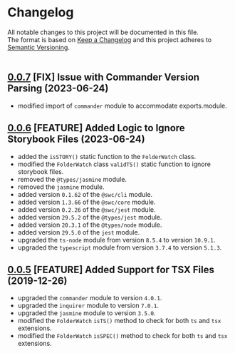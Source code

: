 # Changelog
All notable changes to this project will be documented in this file.<br/>
The format is based on [Keep a Changelog](http://keepachangelog.com/en/1.0.0/)
and this project adheres to [Semantic Versioning](http://semver.org/spec/v2.0.0.html).<br/><br/>

## [0.0.7](https://github.com/joejukan/vue-di-loader/releases/tag/v0.0.7) [FIX] Issue with Commander Version Parsing (2023-06-24)
* modified import of `commander` module to accommodate exports.module.

## [0.0.6](https://github.com/joejukan/vue-di-loader/releases/tag/v0.0.6) [FEATURE] Added Logic to Ignore Storybook Files (2023-06-24)
* added the `isSTORY()` static function to the `FolderWatch` class.
* modified the `FolderWatch` class `validTS()` static function to ignore storybook files.
* removed the `@types/jasmine` module.
* removed the `jasmine` module.
* added version `0.1.62` of the `@swc/cli` module.
* added version `1.3.66` of the `@swc/core` module.
* added version `0.2.26` of the `@swc/jest` module.
* added version `29.5.2` of the `@types/jest` module.
* added version `20.3.1` of the `@types/node` module.
* added version `29.5.0` of the `jest` module.
* upgraded the `ts-node` module from version `8.5.4` to version `10.9.1`.
* upgraded the `typescript` module from version `3.7.4` to version `5.1.3`.

## [0.0.5](https://github.com/joejukan/vue-di-loader/releases/tag/v0.0.5) [FEATURE] Added Support for TSX Files (2019-12-26)
* upgraded the `commander` module to version `4.0.1`.
* upgraded the `inquirer` module to version `7.0.1`.
* upgraded the `jasmine` module to version `3.5.0`.
* modified the `FolderWatch` `isTS()` method to check for both `ts` and `tsx` extensions.
* modified the `FolderWatch` `isSPEC()` method to check for both `ts` and `tsx` extensions.